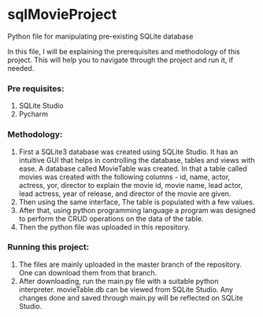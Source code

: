 # sqlMovieProject
Python file for manipulating pre-existing SQLite database

In this file, I will be explaining the prerequisites and methodology of this project. This will help you to navigate through the project and run it, if needed.

### Pre requisites:
1. SQLite Studio
2. Pycharm

### Methodology:
1. First a SQLite3 database was created using SQLite Studio. It has an intuitive GUI that helps in controlling the database, tables and views with ease. A database called MovieTable was created. In that a table called movies was created with the following columns - id, name, actor, actress, yor, director to explain the movie id, movie name, lead actor, lead actress, year of release, and director of the movie are given.
2. Then using the same interface, The table is populated with a few values.
3. After that, using python programming language a program was designed to perform the CRUD operations on the data of the table. 
4. Then the python file was uploaded in this repository.

### Running this project:
1. The files are mainly uploaded in the master branch of the repository. One can download them from that branch.
2. After downloading, run the main.py file with a suitable python interpreter. movieTable.db can be viewed from SQLite Studio. Any changes done and saved through main.py will be reflected on SQLite Studio. 
